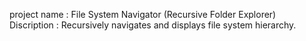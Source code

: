 project name : File System Navigator (Recursive Folder Explorer)                  
Discription : Recursively navigates and displays file system hierarchy.
